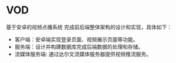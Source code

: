 # VOD
基于安卓的视频点播系统
完成前后端整体架构的设计和实现，具体如下：

- 客户端：安卓端实现登录页面、视频展示页面等功能。
- 服务端：设计并构建数据库完成后端数据的处理和存储。
- 流媒体服务端: 通过达尔文流媒体服务器提供视频推流服务。
